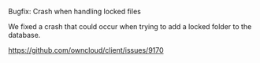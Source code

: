 Bugfix: Crash when handling locked files

We fixed a crash that could occur when trying to add a locked folder to the database.


https://github.com/owncloud/client/issues/9170
